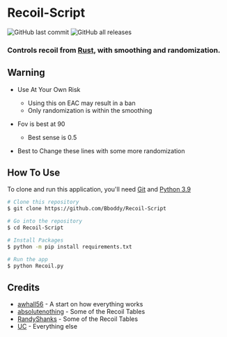# Recoil-Script
![GitHub last commit](https://img.shields.io/github/last-commit/Bboddy/Recoil-Script) ![GitHub all releases](https://img.shields.io/github/downloads/Bboddy/Recoil-Script/total) <br>
<h3>Controls recoil from <a href="https://rust.facepunch.com/" target="_blank">Rust</a>, with smoothing and randomization.</h3>

## Warning

* Use At Your Own Risk
  - Using this on EAC may result in a ban
  - Only randomization is within the smoothing
* Fov is best at 90
  - Best sense is 0.5
  
* Best to Change these lines with some more randomization 

## How To Use

To clone and run this application, you'll need [Git](https://git-scm.com) and [Python 3.9](https://www.python.org/downloads/release/python-399/)

```bash
# Clone this repository
$ git clone https://github.com/Bboddy/Recoil-Script

# Go into the repository
$ cd Recoil-Script

# Install Packages
$ python -m pip install requirements.txt

# Run the app
$ python Recoil.py
```

## Credits

- [awhall56](https://www.unknowncheats.me/forum/rust/390615-paste-recoil-script.html) - A start on how everything works
- [absolutenothing](https://www.unknowncheats.me/forum/rust/335162-gun-recoil-tables-crouched-standing.html) - Some of the Recoil Tables
- [RandyShanks](https://www.unknowncheats.me/forum/rust/386523-rust-recoil-tables-pixel.html) - Some of the Recoil Tables
- [UC](https://www.unknowncheats.me/forum/rust/) - Everything else
